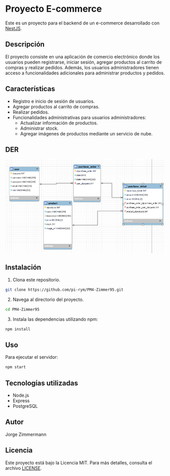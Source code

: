 # Proyecto E-commerce

Este es un proyecto para el backend de un e-commerce desarrollado con [NestJS](https://nestjs.com/).

## Descripción

El proyecto consiste en una aplicación de comercio electrónico donde los usuarios pueden registrarse, iniciar sesión, agregar productos al carrito de compras y realizar pedidos. Además, los usuarios administradores tienen acceso a funcionalidades adicionales para administrar productos y pedidos.

## Características

- Registro e inicio de sesión de usuarios.
- Agregar productos al carrito de compras.
- Realizar pedidos.
- Funcionalidades administrativas para usuarios administradores:
  - Actualizar información de productos.
  - Administrar stock.
  - Agregar imágenes de productos mediante un servicio de nube.

## DER

![DER](./DER.png)

## Instalación

1. Clona este repositorio.

```bash
git clone https://github.com/pi-rym/PM4-Zimmer95.git
```

2. Navega al directorio del proyecto.

```bash
cd PM4-Zimmer95
```

3. Instala las dependencias utilizando npm:

```bash
npm install
```

## Uso

Para ejecutar el servidor:

```bash
npm start
```

## Tecnologías utilizadas

- Node.js
- Express
- PostgreSQL

## Autor

Jorge Zimmermann

## Licencia

Este proyecto está bajo la Licencia MIT. Para más detalles, consulta el archivo [LICENSE](LICENSE).
